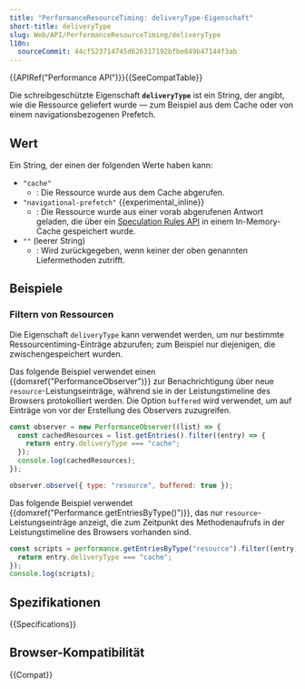 ```yaml
---
title: "PerformanceResourceTiming: deliveryType-Eigenschaft"
short-title: deliveryType
slug: Web/API/PerformanceResourceTiming/deliveryType
l10n:
  sourceCommit: 44cf523714745d626317192bfbe849b47144f3ab
---
```


{{APIRef("Performance API")}}{{SeeCompatTable}}

Die schreibgeschützte Eigenschaft **`deliveryType`** ist ein String, der angibt, wie die Ressource geliefert wurde — zum Beispiel aus dem Cache oder von einem navigationsbezogenen Prefetch.

## Wert

Ein String, der einen der folgenden Werte haben kann:

- `"cache"`
  - : Die Ressource wurde aus dem Cache abgerufen.
- `"navigational-prefetch"` {{experimental_inline}}
  - : Die Ressource wurde aus einer vorab abgerufenen Antwort geladen, die über ein [Speculation Rules API](/de/docs/Web/API/Speculation_Rules_API) in einem In-Memory-Cache gespeichert wurde.
- `""` (leerer String)
  - : Wird zurückgegeben, wenn keiner der oben genannten Liefermethoden zutrifft.

## Beispiele

### Filtern von Ressourcen

Die Eigenschaft `deliveryType` kann verwendet werden, um nur bestimmte Ressourcentiming-Einträge abzurufen; zum Beispiel nur diejenigen, die zwischengespeichert wurden.

Das folgende Beispiel verwendet einen {{domxref("PerformanceObserver")}} zur Benachrichtigung über neue `resource`-Leistungseinträge, während sie in der Leistungstimeline des Browsers protokolliert werden. Die Option `buffered` wird verwendet, um auf Einträge von vor der Erstellung des Observers zuzugreifen.

```js
const observer = new PerformanceObserver((list) => {
  const cachedResources = list.getEntries().filter((entry) => {
    return entry.deliveryType === "cache";
  });
  console.log(cachedResources);
});

observer.observe({ type: "resource", buffered: true });
```

Das folgende Beispiel verwendet {{domxref("Performance.getEntriesByType()")}}, das nur `resource`-Leistungseinträge anzeigt, die zum Zeitpunkt des Methodenaufrufs in der Leistungstimeline des Browsers vorhanden sind.

```js
const scripts = performance.getEntriesByType("resource").filter((entry) => {
  return entry.deliveryType === "cache";
});
console.log(scripts);
```

## Spezifikationen

{{Specifications}}

## Browser-Kompatibilität

{{Compat}}
